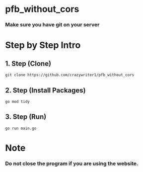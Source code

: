 # pfb_without_cors
### Make sure you have git on your server

# Step by Step Intro

## 1. Step (Clone)

`git clone https://github.com/crazywriter1/pfb_without_cors `

## 2. Step (Install Packages)

`go mod tidy`

## 3. Step (Run)

`go run main.go`

# Note
### Do not close the program if you are using the website.
